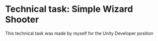 # Technical task: Simple Wizard Shooter

This technical task was made by myself for the Unity Developer position

